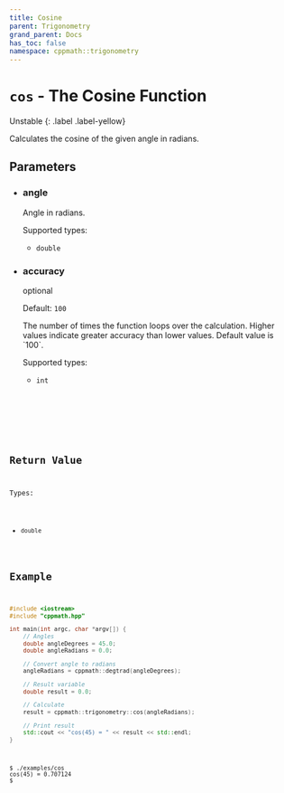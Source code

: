 ```yaml
---
title: Cosine
parent: Trigonometry
grand_parent: Docs
has_toc: false
namespace: cppmath::trigonometry
---
```


# `cos` - The Cosine Function

Unstable
{: .label .label-yellow}

Calculates the cosine of the given angle in radians.

## Parameters

<ul>
	<li>
		<h3>angle</h3>
		<p>Angle in radians.</p>
		<p>Supported types:</p>
		<ul>
			<li><code>double</code></li>
		</ul>
	</li>
	<li>
		<h3>accuracy</h3>
		<div class="label label-blue">optional</div>
		<p>Default: <code>100</code></p>
		<p>The number of times the function loops over the calculation. Higher values indicate greater accuracy than lower values. Default value is `100`.</p>
		<p>Supported types:</p>
		<ul>
			<li><code>int</code</li>
		</ul>
	</li>
</ul>

## Return Value

Types:

 - `double`

## Example

```cpp
#include <iostream>
#include "cppmath.hpp"

int main(int argc, char *argv[]) {
	// Angles
	double angleDegrees = 45.0;
	double angleRadians = 0.0;

	// Convert angle to radians
	angleRadians = cppmath::degtrad(angleDegrees);

	// Result variable
	double result = 0.0;

	// Calculate
	result = cppmath::trigonometry::cos(angleRadians);

	// Print result
	std::cout << "cos(45) = " << result << std::endl;
}
```

```
$ ./examples/cos
cos(45) = 0.707124
$ 
```